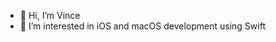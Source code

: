 - 👋 Hi, I’m Vince
- 👀 I’m interested in iOS and macOS development using Swift

<!---
vrvann/vrvann is a ✨ special ✨ repository because its `README.md` (this file) appears on your GitHub profile.
You can click the Preview link to take a look at your changes.
--->
